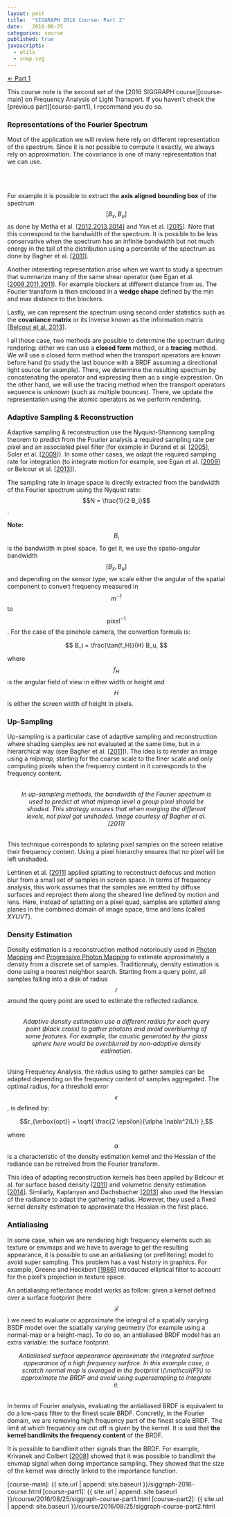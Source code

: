 ```yaml
---
layout: post
title:  "SIGGRAPH 2016 Course: Part 2"
date:   2016-08-25
categories: course
published: true
javascripts:
  - utils
  - snap.svg
---
```


<div style="width:100%;"><a style="float:left;" href="{{site.url | append: site.baseurl }}/course/2016/08/25/siggraph-course-part1.html">&larr; Part 1</a></div><br />

This course note is the second set of the [2016 SIGGRAPH course][course-main] on Frequency Analysis of Light Transport. If you haven't check the [previous part][course-part1], I recommand you do so.

### Representations of the Fourier Spectrum

Most of the application we will review here rely on different representation of the spectrum. Since it is not possible to compute it exactly, we always rely on approximation. The covariance is one of many representation that we can use.

<center>
<object type="image/svg+xml" data="{{ site.url | append: site.baseurl }}/data/svg/course-representation01.svg" width="100%" id="course-representation01"></object><br />
</center><br />

For example it is possible to extract the **axis aligned bounding box** of the spectrum $$[B_x, B_u]$$ as done by Metha et al. [[2012][mehta2012],[2013][metha2013],[2014][metha2014]] and Yan et al. [[2015][yan2015]]. Note that this correspond to the bandwidth of the spectrum. It is possible to be less conservative when the spectrum has an infinite bandwidth but not much energy in the tail of the distribution using a percentile of the spectrum as done by Bagher et al. [[2011][bagher2011]].

Another interesting representation arise when we want to study a spectrum that summarize many of the same shear operator (see Egan et al. [[2009][egan2009],[2011][egan2011a],[2011][egan2011b]). For example blockers at different distance from us. The Fourier transform is then enclosed in a **wedge shape** defined by the min and max distance to the blockers.

Lastly, we can represent the spectrum using second order statistics such as the **covariance matrix** or its inverse known as the information matrix [[Belcour et al. 2013][belcour2013]].

I all those case, two methods are possible to determine the spectrum during rendering: either we can use a **closed form** method, or a **tracing** method. We will use a closed form method when the transport operators are known before hand (to study the last bounce with a BRDF assuming a directional light source for example). There, we determine the resulting spectrum by concatenating the operator and expressing them as a single expression. On the other hand, we will use the tracing method when the transport operators sequence is unknown (such as multiple bounces). There, we update the representation using the atomic operators as we perform rendering.



### Adaptive Sampling & Reconstruction

Adaptive sampling & reconstruction use the Nyquist-Shannong sampling theorem to predict from the Fourier analysis a required sampling rate per pixel and an associated pixel filter (for example in Durand et al. [[2005][durand2005]], Soler et al. [[2009][soler2009]]). In some other cases, we adapt the required sampling rate for integration (to integrate motion for example, see Egan et al. [[2009][egan2009]] or Belcour et al. [[2013][belcour2013]]).

<center>
<div style="position:relative;width:100%">
<object width="100%" data="{{ site.url | append: site.baseurl }}/data/svg/course-applications01.svg" type="image/svg+xml"></object>
</div>
</center>

The sampling rate in image space is directly extracted from the bandwidth of the Fourier spectrum using the Nyquist rate: $$N = \frac{1}{2 B_i}$$.

**Note:** $$B_i$$ is the bandwidth in pixel space. To get it, we use the spatio-angular bandwidth $$[B_x, B_u]$$ and depending on the sensor type, we scale either the angular of the spatial component to convert frequency measured in $$m^{-1}$$ to $$\mbox{pixel}^{-1}$$. For the case of the pinehole camera, the convertion formula is:

$$ B_i = \frac{\tan(f_H)}{H} B_u, $$

where $$f_H$$ is the angular field of view in either width or height and $$H$$ is either the screen width of height in pixels.

### Up-Sampling

Up-sampling is a particular case of adaptive sampling and reconstruction where shading samples are not evaluated at the same time, but in a hierarchical way (see Bagher et al. [[2011][bagher2011]]). The idea is to render an image using a *mipmap*, starting for the coarse scale to the finer scale and only computing pixels when the frequency content in it corresponds to the frequency content.

<center>
<div style="position:relative;width:100%">
<object width="100%" data="{{ site.url | append: site.baseurl }}/data/svg/course-applications02.svg" type="image/svg+xml"></object>
</div><br />
<div style="width:90%"><em>In up-sampling methods, the bandwidth of the Fourier spectrum is used to predict at what mipmap level a group pixel should be shaded. This strategy ensures that when merging the different levels, not pixel got unshaded. Image courtesy of Bagher et al. [2011]</em></div>
</center><br />

This technique corresponds to splating pixel samples on the screen relative their frequency content. Using a pixel hierarchy ensures that no pixel will be left unshaded.

Lehtinen et al. [[2011][lehtinen2011]] applied splatting to reconstruct defocus and motion blur from a small set of samples in screen space. In terms of frequency analysis, this work assumes that the samples are emitted by diffuse surfaces and reproject them along the sheared line defined by motion and lens. Here, instead of splatting on a pixel quad, samples are splatted along planes in the combined domain of image space, time and lens (called *XYUVT*).

### Density Estimation

Density estimation is a reconstruction method notoriously used in [Photon Mapping][jensen1995] and [Progressive Photon Mapping][hachisuka2009] to estimate approximately a density from a discrete set of samples. Traditionnaly, density estimation is done using a nearest neighbor search. Starting from a query point, all samples falling into a disk of radius $$r$$ around the query point are used to estimate the reflected radiance.

<center>
<div style="position:relative;width:100%">
<object width="100%" data="{{ site.url | append: site.baseurl }}/data/svg/course-applications03.svg" type="image/svg+xml"></object>
</div><br />
<div style="width:90%"><em>Adaptive density estimation use a different radius for each query point (black cross) to gather photons and avoid overblurring of some features. For example, the caustic generated by the glass sphere here would be overblurred by non-adaptive density estimation.</em></div>
</center><br />
<!--
$$E[S_N \star k] = f \star k$$
-->

Using Frequency Analysis, the radius using to gather samples can be adapted depending on the frequency content of samples aggregated. The optimal radius, for a threshold error $$\epsilon$$, is defined by:

$$r_{\mbox{opt}} = \sqrt{ \frac{2 \epsilon}{\alpha \nabla^2(L)} },$$

where $$\alpha$$ is a characteristic of the density estimation kernel and the Hessian of the radiance can be retreived from the Fourier transform.

This idea of adapting reconstruction kernels has been applied by Belcour et al. for surface based density [[2011][belcour2011]] and volumetric density estimation [[2014][belcour2014]]. Similarly, Kaplanyan and Dachsbacher [[2013][kaplanyan2013]] also used the Hessian of the radiance to adapt the gathering radius. However, they used a fixed kernel density estimation to approximate the Hessian in the first place.

[jensen1995]:    http://graphics.ucsd.edu/%7Ehenrik/papers/book/
[hachisuka2009]: http://www.ci.i.u-tokyo.ac.jp/~hachisuka/ppm.pdf

### Antialiasing

In some case, when we are rendering high frequency elements such as texture or envmaps and we have to average to get the resulting appearance, it is possible to use an antialiasing (or prefiltering) model to avoid super sampling. This problem has a vast history in graphics. For example, Greene and Heckbert [[1986][greene1986]] introduced elliptical filter to account for the pixel's projection in texture space.

An antialiasing reflectance model works as follow: given a kernel defined over a surface footprint (here $$ \mathcal{F} $$) we need to evaluate or approximate the integral of a spatially varying BSDF model over the spatially varying geometry (for example using a normal-map or a height-map). To do so, an antialiased BRDF model has an extra variable: the surface footprint.

<center>
<div style="position:relative;width:100%">
<object width="80%" data="{{ site.url | append: site.baseurl }}/data/svg/course-applications04.svg" type="image/svg+xml"></object>
</div>
<div style="width:90%"><em>Antialiased surface appearance approximate the integrated surface appearance of a high frequency surface. In this example case, a scratch normal map is averaged in the footprint \(\mathcal{F}\) to approximate the BRDF and avoid using supersampling to integrate it.</em></div>
</center><br />

In terms of Fourier analysis, evaluating the antialiased BRDF is equivalent to do a low-pass filter to the finest scale BRDF. Concretly, in the Fourier domain, we are removing high frequency part of the finest scale BRDF. The limit at which frequency are cut off is given by the kernel. It is said that **the kernel bandlimits the frequency content** of the BRDF.

It is possible to bandlimit other signals than the BRDF. For example, Krivanek and Colbert [[2008][krivanek2008]] showed that it was possible to bandlimit the envmap signal when doing importance sampling. They showed that the size of the kernel was directly linked to the importance function.

<!--
### Deconvolution

 + Looking at the work of [Zubiaga et al. 2015][zubiaga2015]
-->

[course-main]:  {{ site.url | append: site.baseurl }}/siggraph-2016-course.html
[course-part1]: {{ site.url | append: site.baseurl }}/course/2016/08/25/siggraph-course-part1.html
[course-part2]: {{ site.url | append: site.baseurl }}/course/2016/08/25/siggraph-course-part2.html

[greene1986]:   https://www.cs.cmu.edu/~ph/omni.ps.gz
[durand2005]:   http://people.csail.mit.edu/fredo/PUBLI/Fourier/
[soler2009]:    https://hal.inria.fr/inria-00345902
[egan2009]:     http://www.cs.columbia.edu/cg/mb/
[egan2011a]:    http://graphics.berkeley.edu/papers/Egan-PFF-2011-12/index.html
[egan2011b]:    http://graphics.berkeley.edu/papers/Egan-FAS-2011-04/index.html
[krivanek2008]: http://cgg.mff.cuni.cz/~jaroslav/papers/2008-egsr-fis/2008-egsr-fis-final-embedded.pdf
[belcour2011]:  https://hal.inria.fr/inria-00633940
[bagher2011]:   https://hal.inria.fr/hal-00652066
[lehtinen2011]: http://groups.csail.mit.edu/graphics/tlfr/
[mehta2012]:    http://graphics.berkeley.edu/papers/UdayMehta-AAF-2012-12/index.html
[belcour2013]:  https://hal.inria.fr/hal-00814164
[kaplanyan2013]:http://cg.ivd.kit.edu/english/APPM.php
[metha2013]:    http://graphics.berkeley.edu/papers/Udaymehta-IPB-2013-07/index.html
[metha2014]:    http://dl.acm.org/citation.cfm?id=2601113&CFID=610675972&CFTOKEN=79354783
[belcour2014]:  https://hal.inria.fr/hal-00957242
[yan2015]:      http://dl.acm.org/citation.cfm?id=2816814&CFID=610675972&CFTOKEN=79354783
[zubiaga2015]:  https://hal.inria.fr/hal-01164590
[belcour2016]:  https://hal.inria.fr/hal-01200710